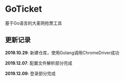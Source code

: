 # GoTicket
基于Go语言的大麦网抢票工具




## 更新记录
**2019.10.29**: 新建仓库，使用Golang调用ChromeDriver成功

**2019.12.07**: 配置文件解析部分完成

**2019.12.09**: 登录部分完成
